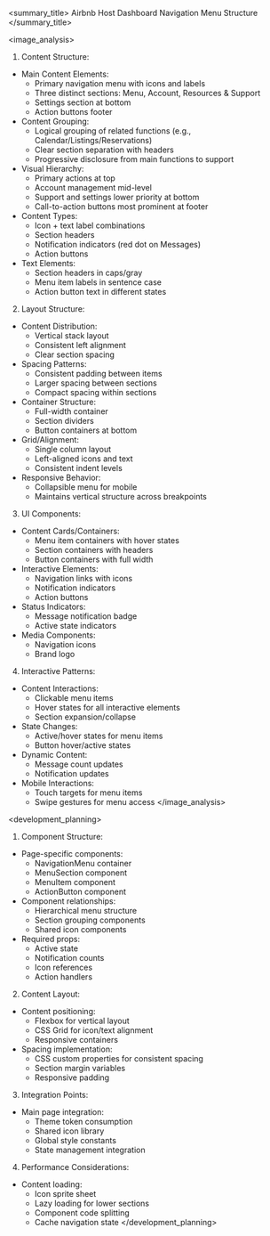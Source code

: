 <summary_title>
Airbnb Host Dashboard Navigation Menu Structure
</summary_title>

<image_analysis>
1. Content Structure:
- Main Content Elements:
  * Primary navigation menu with icons and labels
  * Three distinct sections: Menu, Account, Resources & Support
  * Settings section at bottom
  * Action buttons footer
- Content Grouping:
  * Logical grouping of related functions (e.g., Calendar/Listings/Reservations)
  * Clear section separation with headers
  * Progressive disclosure from main functions to support
- Visual Hierarchy:
  * Primary actions at top
  * Account management mid-level
  * Support and settings lower priority at bottom
  * Call-to-action buttons most prominent at footer
- Content Types:
  * Icon + text label combinations
  * Section headers
  * Notification indicators (red dot on Messages)
  * Action buttons
- Text Elements:
  * Section headers in caps/gray
  * Menu item labels in sentence case
  * Action button text in different states

2. Layout Structure:
- Content Distribution:
  * Vertical stack layout
  * Consistent left alignment
  * Clear section spacing
- Spacing Patterns:
  * Consistent padding between items
  * Larger spacing between sections
  * Compact spacing within sections
- Container Structure:
  * Full-width container
  * Section dividers
  * Button containers at bottom
- Grid/Alignment:
  * Single column layout
  * Left-aligned icons and text
  * Consistent indent levels
- Responsive Behavior:
  * Collapsible menu for mobile
  * Maintains vertical structure across breakpoints

3. UI Components:
- Content Cards/Containers:
  * Menu item containers with hover states
  * Section containers with headers
  * Button containers with full width
- Interactive Elements:
  * Navigation links with icons
  * Notification indicators
  * Action buttons
- Status Indicators:
  * Message notification badge
  * Active state indicators
- Media Components:
  * Navigation icons
  * Brand logo

4. Interactive Patterns:
- Content Interactions:
  * Clickable menu items
  * Hover states for all interactive elements
  * Section expansion/collapse
- State Changes:
  * Active/hover states for menu items
  * Button hover/active states
- Dynamic Content:
  * Message count updates
  * Notification updates
- Mobile Interactions:
  * Touch targets for menu items
  * Swipe gestures for menu access
</image_analysis>

<development_planning>
1. Component Structure:
- Page-specific components:
  * NavigationMenu container
  * MenuSection component
  * MenuItem component
  * ActionButton component
- Component relationships:
  * Hierarchical menu structure
  * Section grouping components
  * Shared icon components
- Required props:
  * Active state
  * Notification counts
  * Icon references
  * Action handlers

2. Content Layout:
- Content positioning:
  * Flexbox for vertical layout
  * CSS Grid for icon/text alignment
  * Responsive containers
- Spacing implementation:
  * CSS custom properties for consistent spacing
  * Section margin variables
  * Responsive padding

3. Integration Points:
- Main page integration:
  * Theme token consumption
  * Shared icon library
  * Global style constants
  * State management integration

4. Performance Considerations:
- Content loading:
  * Icon sprite sheet
  * Lazy loading for lower sections
  * Component code splitting
  * Cache navigation state
</development_planning>